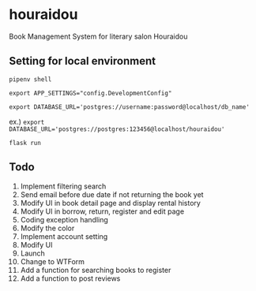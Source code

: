 # houraidou

Book Management System for literary salon Houraidou

## Setting for local environment

`pipenv shell`

`export APP_SETTINGS="config.DevelopmentConfig"`

`export DATABASE_URL='postgres://username:password@localhost/db_name'`

ex.) `export DATABASE_URL='postgres://postgres:123456@localhost/houraidou'`

`flask run`

## Todo

1. Implement filtering search
1. Send email before due date if not returning the book yet
1. Modify UI in book detail page and display rental history
1. Modify UI in borrow, return, register and edit page
1. Coding exception handling
1. Modify the color
1. Implement account setting
1. Modify UI
1. Launch
1. Change to WTForm
1. Add a function for searching books to register
1. Add a function to post reviews
